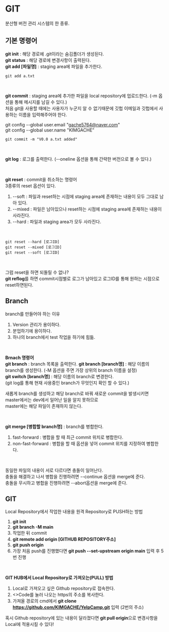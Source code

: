 # GIT

분산형 버전 관리 시스템의 한 종류. <br>

## 기본 명령어

**git init** : 해당 경로에 .git이라는 숨김폴더가 생성된다. <br>
**git status** : 해당 경로에 변경사항이 출력된다. <br>
**git add [파일명]** : staging area에 파일을 추가한다. <br>
```
git add a.txt
```
<br>

**git commit** : staging area에 추가한 파일을 local repository에 업로드한다. (-m 옵션을 통해 메시지를 남길 수 있다.) <br>
처음 git을 사용할 때에는 사용자가 누군지 알 수 없기때문에 깃헙 이메일과 깃헙에서 사용하는 이름을 입력해주어야 한다. <br>

git config --global user.email "gache5764@naver.com" <br>
git config --global user.name "KIMGACHE” <br>

```
git commit -m "V0.0 a.txt added"
```
<br>

**git log** : 로그를 출력한다. (--oneline 옵션을 통해 간략한 버전으로 볼 수 있다.)

<br>

**git reset** : commit을 취소하는 명령어 <br>
3종류의 reset 옵션이 있다. <br>
1. --soft : 파일과 reset하는 시점에 staging area에 존재하는 내용이 모두 그대로 남아 있다.
2. --mixed : 파일은 남아있으나 reset하는 시점에 staging area에 존재하는 내용이 사라진다.
3. --hard : 파일과 staging area가 모두 사라진다.
<br>

```
git reset --hard [로그ID]
git reset --mixed [로그ID]
git reset --soft [로그ID]
```
<br>

그럼 reset을 하면 되돌릴 수 없나? <br>
**git reflog**를 하면 commit시점별로 로그가 남아있고 로그ID를 통해 원하는 시점으로 reset하면된다.
<br>

## Branch

branch를 만들어야 하는 이유
1. Version 관리가 용이하다.
2. 분업하기에 용이하다.
3. 하나의 branch에서 test 작업을 하기에 힘듦.
<br>

**Brnach 명령어** <br>
**git branch** : branch 목록을 출력한다.
**git branch [branch명]** : 해당 이름의 branch를 생성한다. (-M 옵션을 주면 가장 상위의 branch 이름을 설정) <br>
**git switch [branch명]** : 해당 이름의 branch로 변경한다. <br>
(git log를 통해 현재 사용중인 branch가 무엇인지 확인 할 수 있다.) <br>

새롭게 branch를 생성하고 해당 branch로 바꿔 새로운 commit을 발생시키면 master에서는 dev에서 일어난 일을 알지 못하므로 <br>
master에는 해당 파일이 존재하지 않는다.<br>

<br>

**git merge [병합할 branch명]** : branch를 병합한다.
1. fast-forward : 병합을 할 때 최근 commit 위치로 병합한다.
2. non-fast-forward : 병합을 할 때 옵션을 넣어 commit 위치를 지정하여 병합한다.

<br>

동일한 파일의 내용이 서로 다르다면 충돌이 일어난다. <br>
충돌을 해결하고 나서 병합을 진행하려면 --continue 옵션을 merge에 준다. <br>
충돌을 무시하고 병합을 진행하려면 --abort옵션을 merge에 준다. <br>

## GIT
Local Repository에서 작업한 내용을 원격 Repository로 PUSH하는 방법 <br>
1. **git init**
2. **git branch -M main**
3. 작업한 뒤 commit
4. **git remote add origin [GITHUB REPOSITORY주소]**
5. **git push origin**
6. 가장 처음 push를 진행했다면 **git push --set-upstream origin main** 입력 후 5번 진행

<br>

**GIT HUB에서 Local Repository로 가져오는(PULL) 방법** <br>
1. Local로 가져오고 싶은 Github repository로 접속한다.
2. <>Code를 눌러 나오는 https의 주소를 복사한다.
3. 가져올 경로의 cmd에서 **git clone https://github.com/KIMGACHE/YelpCamp.git** 입력 (2번의 주소)

혹시 Github repository에 있는 내용이 달라졌다면 **git pull origin**으로 변경사항을 Local에 적용시킬 수 있다!

